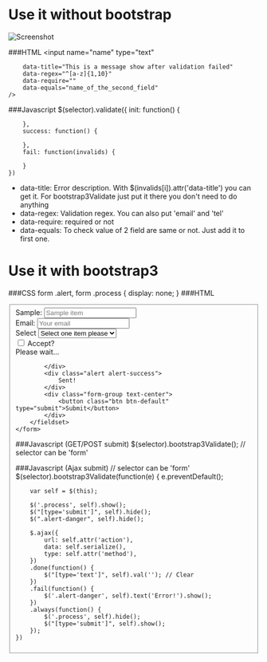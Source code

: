 # Use it without bootstrap

![Screenshot](screenshot.png "bootstrap.validator.js")

###HTML
	<input
		name="name"
		type="text"

		data-title="This is a message show after validation failed"
		data-regex="^[a-z]{1,10}"
		data-require=""
		data-equals="name_of_the_second_field"
	/>

###Javascript
	$(selector).validate({
		init: function() {

		},
		success: function() {

		},
		fail: function(invalids) {

		}
	})

* data-title: Error description. With $(invalids[i]).attr('data-title') you can get it. For bootstrap3Validate just put it there you don't need to do anything
* data-regex: Validation regex. You can also put 'email' and 'tel'
* data-require: required or not
* data-equals: To check value of 2 field are same or not. Just add it to first one.

# Use it with bootstrap3
###CSS
	form .alert,
	form .process
	{
		display: none;
	}
###HTML
	<form method="POST" action="some_url_to_post_there">
		<fieldset>
			<div class="form-group">
				<label class="control-label">Sample:</label>
				<input name="name" class="form-control" placeholder="Sample item" data-title="Sample message" data-require="" data-regex="^[a-zA-Z]{1,30}$" />
			</div>
			<div class="form-group">
				<label class="control-label">Email:</label>
				<input name="name" class="form-control" placeholder="Your email" data-title="Please use valid email address" data-require="" data-regex="email" />
			</div>
			<div class="form-group">
				<label class="control-label">Select</label>
				<select class="form-control" data-require="" name="select">
					<option value="">Select one item please</option>
					<option value="value1">Item1</option>
					<option value="value2">Item2</option>
				</select>
			</div>
			<div class="form-group">
				<div class="checkbox">
					<label class="control-label">
						<input data-require="" name="accept" type="checkbox" value="true"> Accept?
					</label>
				</div>
			</div>
			<div class="progress progress-striped active">
				<div class="progress-bar"  role="progressbar" aria-valuenow="100" aria-valuemin="0" aria-valuemax="100" style="width: 100%">
					<span class="sr-only">Please wait...</span>
				</div>
			</div>
			<div class="alert alert-danger">

			</div>
			<div class="alert alert-success">
				Sent!
			</div>
			<div class="form-group text-center">
				<button class="btn btn-default" type="submit">Submit</button>
			</div>
		</fieldset>
	</form>
###Javascript (GET/POST submit)
	$(selector).bootstrap3Validate(); // selector can be 'form'


###Javascript (Ajax submit)
	// selector can be 'form'
	$(selector).bootstrap3Validate(function(e) { 
		e.preventDefault();

		var self = $(this);

		$('.process', self).show();
		$("[type='submit']", self).hide();
		$(".alert-danger", self).hide();

		$.ajax({
			url: self.attr('action'),
			data: self.serialize(),
			type: self.attr('method'),
		})
		.done(function() {
			$("[type='text']", self).val(''); // Clear
		})
		.fail(function() {
			$('.alert-danger', self).text('Error!').show();
		})
		.always(function() {
			$('.process', self).hide();
			$("[type='submit']", self).show();
		});
	})